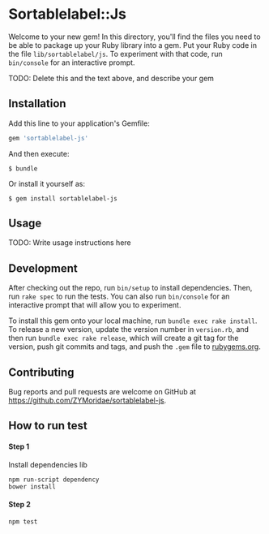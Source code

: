 # Sortablelabel::Js

Welcome to your new gem! In this directory, you'll find the files you need to be able to package up your Ruby library into a gem. Put your Ruby code in the file `lib/sortablelabel/js`. To experiment with that code, run `bin/console` for an interactive prompt.

TODO: Delete this and the text above, and describe your gem

## Installation

Add this line to your application's Gemfile:

```ruby
gem 'sortablelabel-js'
```

And then execute:

    $ bundle

Or install it yourself as:

    $ gem install sortablelabel-js

## Usage

TODO: Write usage instructions here

## Development

After checking out the repo, run `bin/setup` to install dependencies. Then, run `rake spec` to run the tests. You can also run `bin/console` for an interactive prompt that will allow you to experiment.

To install this gem onto your local machine, run `bundle exec rake install`. To release a new version, update the version number in `version.rb`, and then run `bundle exec rake release`, which will create a git tag for the version, push git commits and tags, and push the `.gem` file to [rubygems.org](https://rubygems.org).

## Contributing

Bug reports and pull requests are welcome on GitHub at https://github.com/ZYMoridae/sortablelabel-js.



## How to run test

#### Step 1
Install dependencies lib
```
npm run-script dependency
bower install
```

#### Step 2
```
npm test
```
